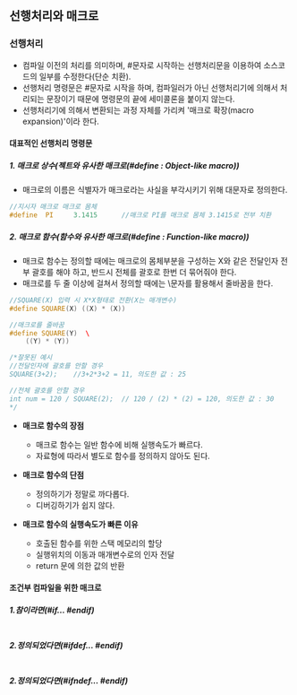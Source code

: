 ## 선행처리와 매크로

### 선행처리
* 컴파일 이전의 처리를 의미하며, #문자로 시작하는 선행처리문을 이용하여 소스코드의 일부를 수정한다(단순 치환).
* 선행처리 명령문은 #문자로 시작을 하며, 컴파일러가 아닌 선행처리기에 의해서 처리되는 문장이기 때문에 명령문의 끝에 세미콜론을 붙이지 않는다.
* 선행처리기에 의해서 변환되는 과정 자체를 가리켜 '매크로 확장(macro expansion)'이라 한다.

#### 대표적인 선행처리 명령문

##### 1. 매크로 상수(젝트와 유사한 매크로(#define : Object-like macro))
* 매크로의 이름은 식별자가 매크로라는 사실을 부각시키기 위해 대문자로 정의한다.

```cpp
//지시자 매크로 매크로 몸체
#define  PI     3.1415		//매크로 PI를 매크로 몸체 3.1415로 전부 치환
```

##### 2. 매크로 함수(함수와 유사한 매크로(#define : Function-like macro))
* 매크로 함수는 정의할 때에는 매크로의 몸체부분을 구성하는 X와 같은 전달인자 전부 괄호를 해야 하고, 반드시 전체를 괄호로 한번 더 묶어줘야 한다.
* 매크로를 두 줄 이상에 걸쳐서 정의할 때에는 \문자를 활용해서 줄바꿈을 한다.

```cpp
//SQUARE(X) 입력 시 X*X형태로 전환(X는 매개변수)
#define SQUARE(X) ((X) * (X))	

//매크로를 줄바꿈
#define SQUARE(Y)  \ 
    ((Y) * (Y))	

/*잘못된 예시
//전달인자에 괄호를 안할 경우
SQUARE(3+2);	//3+2*3+2 = 11, 의도한 값 : 25

//전체 괄호를 안할 경우
int num = 120 / SQUARE(2);	// 120 / (2) * (2) = 120, 의도한 값 : 30
*/
```

* **매크로 함수의 장점**
    * 매크로 함수는 일반 함수에 비해 실행속도가 빠르다.
    * 자료형에 따라서 별도로 함수를 정의하지 않아도 된다.

* **매크로 함수의 단점**
    * 정의하기가 정말로 까다롭다.
    * 디버깅하기가 쉽지 않다.
    
* **매크로 함수의 실행속도가 빠른 이유**
    * 호출된 함수를 위한 스택 메모리의 할당
    * 실행위치의 이동과 매개변수로의 인자 전달
    * return 문에 의한 값의 반환

#### 조건부 컴파일을 위한 매크로

##### 1.참이라면(#if... #endif)

```cpp

```

##### 2.정의되었다면(#ifdef... #endif)

```cpp

```

##### 2.정의되었다면(#ifndef... #endif)

```cpp

```









